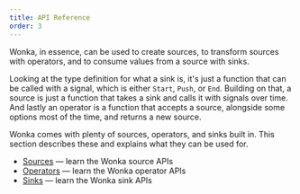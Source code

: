 ```yaml
---
title: API Reference
order: 3
---
```


Wonka, in essence, can be used to create sources, to transform sources with operators,
and to consume values from a source with sinks.

Looking at the type definition for what a sink is, it's just a function that can be
called with a signal, which is either `Start`, `Push`, or `End`.
Building on that, a source is just a function
that takes a sink and calls it with signals over time. And lastly an operator is
a function that accepts a source, alongside some options most of the time, and returns
a new source.

Wonka comes with plenty of sources, operators, and sinks built in. This section
describes these and explains what they can be used for.

- [Sources](./sources.md) — learn the Wonka source APIs
- [Operators](./operators.md) — learn the Wonka operator APIs
- [Sinks](./sinks.md) — learn the Wonka sink APIs
